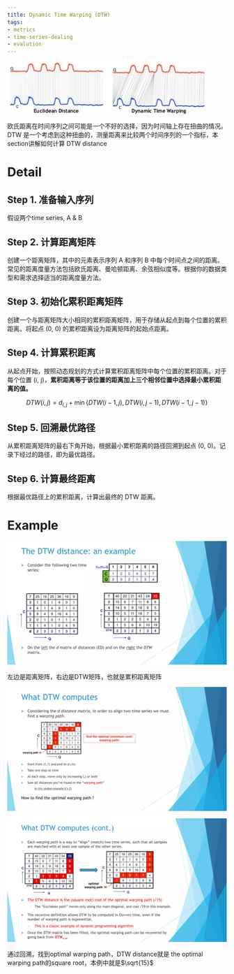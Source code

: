 ```yaml
---
title: Dynamic Time Warping (DTW)
tags:
- metrics
- time-series-dealing
- evalution
---
```


![](computer_sci/Deep_Learning_And_Machine_Learning/Trick/attachments/Pasted%20image%2020230526164724.png)

欧氏距离在时间序列之间可能是一个不好的选择，因为时间轴上存在扭曲的情况。DTW 是一个考虑到这种扭曲的，测量距离来比较两个时间序列的一个指标，本section讲解如何计算 DTW distance

# Detail


## Step 1.  准备输入序列

假设两个time series, A & B

## Step 2. 计算距离矩阵

创建一个距离矩阵，其中的元素表示序列 A 和序列 B 中每个时间点之间的距离。常见的距离度量方法包括欧氏距离、曼哈顿距离、余弦相似度等。根据你的数据类型和需求选择适当的距离度量方法。

## Step 3. 初始化累积距离矩阵

创建一个与距离矩阵大小相同的累积距离矩阵，用于存储从起点到每个位置的累积距离。将起点 (0, 0) 的累积距离设为距离矩阵的起始点距离。

## Step 4. 计算累积距离

从起点开始，按照动态规划的方式计算累积距离矩阵中每个位置的累积距离。对于每个位置 (i, j)，**累积距离等于该位置的距离加上三个相邻位置中选择最小累积距离的值。**

$$
DTW(i, j) = d_{i,j} + \min{\{DTW(i-1,j), DTW(i, j-1), DTW(i-1, j-1)\}}
$$


## Step 5. 回溯最优路径

从累积距离矩阵的最右下角开始，根据最小累积距离的路径回溯到起点 (0, 0)。记录下经过的路径，即为最优路径。

## Step 6. 计算最终距离

根据最优路径上的累积距离，计算出最终的 DTW 距离。

# Example

![](computer_sci/Deep_Learning_And_Machine_Learning/Trick/attachments/Pasted%20image%2020230526170120.png)

左边是距离矩阵，右边是DTW矩阵，也就是累积距离矩阵

![](computer_sci/Deep_Learning_And_Machine_Learning/Trick/attachments/Pasted%20image%2020230526170921.png)

![](computer_sci/Deep_Learning_And_Machine_Learning/Trick/attachments/Pasted%20image%2020230526171119.png)

通过回溯，找到optimal warping path，DTW distance就是 the optimal warping path的square root，本例中就是$\sqrt{15}$



